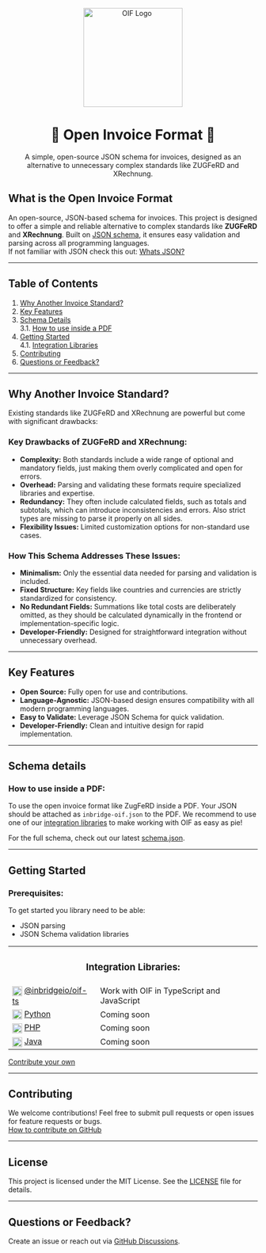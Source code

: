 <p align="center">
  <img src="https://avatars.githubusercontent.com/u/189235068?s=200" width="200px" align="center" alt="OIF Logo" />
  <h1 align="center">📜 Open Invoice Format 📜</h1>
  <p align="center">
    A simple, open-source JSON schema for invoices, designed as an alternative to unnecessary complex standards like ZUGFeRD and XRechnung.
  </p>
</p>



## What is the Open Invoice Format

An open-source, JSON-based schema for invoices. This project is designed to offer a simple and reliable alternative to complex standards like **ZUGFeRD** and **XRechnung**. Built on [JSON schema](https://json-schema.org), it ensures easy validation and parsing across all programming languages.  
If not familiar with JSON check this out: [Whats JSON?](https://www.w3schools.com/js/js_json_intro.asp)

---

## Table of Contents

1. [Why Another Invoice Standard?](#why-another-invoice-standard)
2. [Key Features](#key-features)
3. [Schema Details](#schema-details)  
3.1. [How to use inside a PDF](#how-to-use-inside-a-pdf)
4. [Getting Started](#getting-started)  
4.1. [Integration Libraries](#integration-libraries)
5. [Contributing](#contributing)
7. [Questions or Feedback?](#questions-or-feedback)

---

## Why Another Invoice Standard?

Existing standards like ZUGFeRD and XRechnung are powerful but come with significant drawbacks:

### Key Drawbacks of ZUGFeRD and XRechnung:
- **Complexity:** Both standards include a wide range of optional and mandatory fields, just making them overly complicated and open for errors.
- **Overhead:** Parsing and validating these formats require specialized libraries and expertise.
- **Redundancy:** They often include calculated fields, such as totals and subtotals, which can introduce inconsistencies and errors. Also strict types are missing to parse it properly on all sides.
- **Flexibility Issues:** Limited customization options for non-standard use cases.

### How This Schema Addresses These Issues:
- **Minimalism:** Only the essential data needed for parsing and validation is included.
- **Fixed Structure:** Key fields like countries and currencies are strictly standardized for consistency.
- **No Redundant Fields:** Summations like total costs are deliberately omitted, as they should be calculated dynamically in the frontend or implementation-specific logic.
- **Developer-Friendly:** Designed for straightforward integration without unnecessary overhead.

---

## Key Features

- **Open Source:** Fully open for use and contributions.
- **Language-Agnostic:** JSON-based design ensures compatibility with all modern programming languages.
- **Easy to Validate:** Leverage JSON Schema for quick validation.
- **Developer-Friendly:** Clean and intuitive design for rapid implementation.

---

## Schema details

### How to use inside a PDF:
To use the open invoice format like ZugFeRD inside a PDF. Your JSON should be attached as `inbridge-oif.json` to the PDF.
We recommend to use one of our [integration libraries](#integration-libraries) to make working with OIF as easy as pie!

For the full schema, check out our latest [schema.json](schema.json).

---

## Getting Started

### Prerequisites:

To get started you library need to be able:
- JSON parsing
- JSON Schema validation libraries


<table>
  <tr><th colspan="2"><h3>Integration Libraries:</h3></th></tr>
  <tr>
    <td>
      <img src="https://upload.wikimedia.org/wikipedia/commons/thumb/4/4c/Typescript_logo_2020.svg/1200px-Typescript_logo_2020.svg.png" width="20" valign="middle">
      <a href="https://github.com/inbridgeio/oif-ts"> @inbridgeio/oif-ts</a>
    </td>
    <td>
      Work with OIF in TypeScript and JavaScript
    </td>
  </tr>
  <tr>
    <td valign="center">
      <img src="https://upload.wikimedia.org/wikipedia/commons/thumb/c/c3/Python-logo-notext.svg/121px-Python-logo-notext.svg.png" width="20" valign="middle">
      <a href="#"> Python</a>
    </td>
    <td>
      Coming soon
    </td>
  </tr>
  <tr>
    <td valign="center">
      <img src="https://upload.wikimedia.org/wikipedia/commons/thumb/2/27/PHP-logo.svg/121px-PHP-logo.svg.png" width="20" valign="middle">
      <a href="#"> PHP</a>
    </td>
    <td>
      Coming soon
    </td>
  </tr>
  <tr>
    <td valign="center">
      <img src="https://upload.wikimedia.org/wikipedia/en/thumb/3/30/Java_programming_language_logo.svg/121px-Java_programming_language_logo.svg.png" width="20" valign="middle">
      <a href="#"> Java</a>
    </td>
    <td>
      Coming soon
    </td>
    </td>
  </tr>
</table>  

[Contribute your own](#contributing)

---

## Contributing

We welcome contributions! Feel free to submit pull requests or open issues for feature requests or bugs.  
[How to contribute on GitHub](https://docs.github.com/en/get-started/exploring-projects-on-github/contributing-to-a-project)

---

## License

This project is licensed under the MIT License. See the [LICENSE](./LICENSE) file for details.

---

## Questions or Feedback?

Create an issue or reach out via [GitHub Discussions](https://github.com/inbridgeio/open-invoice-format/discussions).
